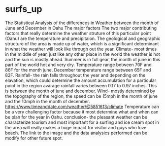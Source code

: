 # surfs_up
The Statistical Analysis of the differences in Weather between the month of June and December in Oahu
The major factors
The two major contributing factors that really determine the weather struture of this particular point (Oahu) are the temperature and precipitaion. 
The geological and geographic structure of the area is made up of water, which is a significant determinant in what the weather will look like through out the year.
    Climate- most times in the middle of year, just like any other place in the world the weather is hot and the sun is mostly ahead. Summer is in full gear, the month of june in this part of the world hot and very dry. Temperature range between 70F and 86F for the month june. December temperature range between 65F and 82F.
    Rainfall- the rain falls throughout the year and depending on the elavation, which could determine the amount accumulation for a particular point in the region
avarage rainfall varies between 0.17 to 0.97 inches. This is between the month of june and december.
    Wind- mostly determined by the topography of the region, the speed can be 15mph in the month of june and the 10mph in the month of december.
 https://www.timeanddate.com/weather/@5851613/climate 
 Temperature can be a very challenging factor because it most determine what and when can be plan for the year in Oahu. 
 conclusion- the pleasant weather can be characterize tourism and most important for a surfing and ice cream spot in the area will really makes a huge impact for visitor and guys who love beach. 
The link to the image and the data analysics performed can be modify for other future spot.
